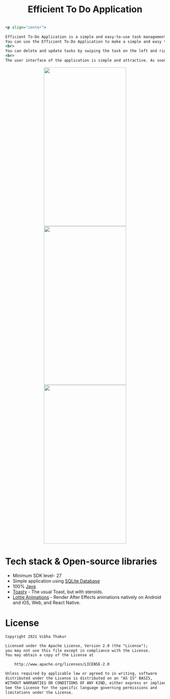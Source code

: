 <h1 align="center">Efficient To Do Application</h1>

<p align="center"> 
 </a>
</p>

```xml

<p align="center"> 
 
Efficient To-Do Application is a simple and easy-to-use task management tool to help you stay organized and manage your day-to-day tasks.
You can use the Efficient To-Do Application to make a simple and easy to manage lists of tasks to ensure productivity.
<br>
You can delete and update tasks by swiping the task on the left and right side as Onswipe functionality has been added in the application.
<br>
The user interface of the application is simple and attractive. As soon as you complete a task and ticks the checkbox, cute animations will pop up to ensure the Dopamine effect, so that you can accomplish more.

```

<p align="center">
<img src="https://user-images.githubusercontent.com/72120614/116175215-be36df00-a6c4-11eb-8155-6cfbe3d9349e.png" width="260" height="500" />
<img src="https://user-images.githubusercontent.com/72120614/116175225-c42cc000-a6c4-11eb-9458-6664f5a5d7aa.png" width="260" height="500" />
<img src="https://user-images.githubusercontent.com/72120614/116175236-c858dd80-a6c4-11eb-8ef2-b6327f13a6bb.png" width="260" height="500" />


# Tech stack & Open-source libraries
- Minimum SDK level- 27
- Simple application using [SQLite Database](https://developer.android.com/reference/android/database/sqlite/SQLiteDatabase)
- 100% [Java](https://docs.oracle.com/javase/8/docs)
- [Toasty](https://github.com/GrenderG/Toasty) - The usual Toast, but with steroids.
- [Lottie Animations](https://github.com/airbnb/lottie-android) - Render After Effects animations natively on Android and iOS, Web, and React Native.

# License

```xml
Copyright 2021 Vibha Thakur

Licensed under the Apache License, Version 2.0 (the "License");
you may not use this file except in compliance with the License.
You may obtain a copy of the License at

    http://www.apache.org/licenses/LICENSE-2.0

Unless required by applicable law or agreed to in writing, software
distributed under the License is distributed on an "AS IS" BASIS,
WITHOUT WARRANTIES OR CONDITIONS OF ANY KIND, either express or implied.
See the License for the specific language governing permissions and
limitations under the License.
```
